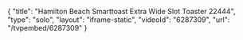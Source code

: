 {
    "title": "Hamilton Beach Smarttoast Extra Wide Slot Toaster 22444",
    "type": "solo",
    "layout": "iframe-static",
    "videoId": "6287309",
    "url": "\/tvpembed\/6287309"
}